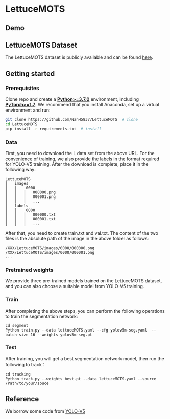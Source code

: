 # LettuceMOTS
## Demo

## LettuceMOTS Dataset
The LettuceMOTS dataset is publicly available and can be found [here](https://drive.google.com/drive/folders/1HIoiyUOu4zYh8jHgqebnbZF_Ewn6Hq62?usp=sharing).
## Getting started
### Prerequisites
Clone repo and create a 
[**Python>=3.7.0**](https://www.python.org/) environment, including
[**PyTorch>=1.7**](https://pytorch.org/get-started/locally/).
We recommend that you install Anaconda, set up a virtual environment and run:

```bash
git clone https://github.com/NanH5837/LettuceMOTS  # clone
cd LettuceMOTS
pip install -r requirements.txt  # install
```

### Data
First, you need to download the L data set from the above URL. 
For the convenience of training, we also provide the labels in the format required for YOLO-V5 training. After the download is complete, place it in the following way:

```
LettuceMOTS
│   images
│   │    0000
│   │   │   000000.png
│   │   │   000001.png
│   │   │   ...
│   labels
│   │    0000
│   │   │   000000.txt
│   │   │   000001.txt
│   │   │   ...
```

After that, you need to create train.txt and val.txt. The content of the two files is the absolute path of the image in the above folder as follows:

```
/XXX/LettuceMOTS/images/0000/000000.png
/XXX/LettuceMOTS/images/0000/000001.png
...
```

### Pretrained weights
We provide three pre-trained models trained on the LettuceMOTS dataset, and you can also choose a suitable model from YOLO-V5 training.
### Train
After completing the above steps, you can perform the following operations to train the segmentation network:

```
cd segment
Python train.py --data lettuceMOTS.yaml --cfg yolov5m-seg.yaml  --batch-size 16 --weights yolov5m-seg.pt
```

### Test
After training, you will get a best segmentation network model, then run the following to track：

```
cd tracking
Python track.py --weights best.pt --data lettuceMOTS.yaml --source /Path/to/your/souce
```
## Reference
We borrow some code from [YOLO-V5](https://github.com/ultralytics/yolov5)
